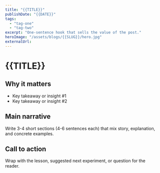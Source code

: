 ```yaml
---
title: "{{TITLE}}"
publishDate: "{{DATE}}"
tags:
  - "tag-one"
  - "tag-two"
excerpt: "One-sentence hook that sells the value of the post."
heroImage: "/assets/blogs/{{SLUG}}/hero.jpg"
externalUrl:
---
```

# {{TITLE}}

<!-- Intro: 2-3 sentences setting up the tension or question. -->

## Why it matters
- Key takeaway or insight #1
- Key takeaway or insight #2

## Main narrative
Write 3-4 short sections (4-6 sentences each) that mix story, explanation, and concrete examples.

## Call to action
Wrap with the lesson, suggested next experiment, or question for the reader.

<!-- Notes:
- Place supporting assets in `website/public/assets/blogs/{{SLUG}}/` and reference them with `/assets/blogs/{{SLUG}}/filename.jpg`.
- Keep paragraphs short (max ~3 sentences) and prefer active voice.
-->
